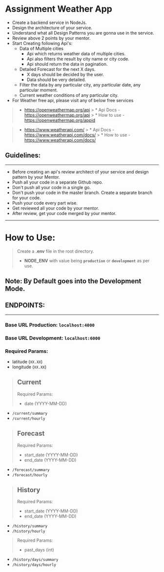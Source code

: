 # Assignment Weather App
* Create a backend service in NodeJs.
* Design the architecture of your service.
* Understand what all Design Patterns you are gonna use in the service.
* Review above 2 points by your mentor.
* Start Creating following Api's:
    *  Data of Multiple cities
        * Api which returns weather data of multiple cities.
        * Api also filters the result by city name or city code.
        * Api should return the data in pagination.
    * Detailed Forecast for the next X days.
        * X days should be decided by the user.
        * Data should be very detailed.
    * Filter the data by any particular city, any particular date, any particular moment.
    * Current weather conditions of any particular city.
* For Weather free api, please visit any of below free services
> * https://openweathermap.org/api
    >   * Api Docs - https://openweathermap.org/api
    >   * How to use - https://openweathermap.org/appid

>* https://www.weatherapi.com/
    >    * Api Docs -https://www.weatherapi.com/docs/
    >    * How to use -https://www.weatherapi.com/docs/

## Guidelines:
---
* Before creating an api's review architect of your service and design pattern by your Mentor.
* Push all your code in a separate Github repo.
* Don't push all your code in a single go.
* Don't push your code in the master branch. Create a separate branch for your code.
* Push your code every part wise.
* Get reviewed all your code by your mentor.
* After review, get your code merged by your mentor.

---
# How to Use:

> Create a **.env** file in the root directory.  
> * __**NODE_ENV**__ with value being **`production`** or **`development`** as per use.
## Note: By Default goes into the Development Mode.

## ENDPOINTS:
---

### Base URL Production: `localhost:4000`
### Base URL Development: `localhost:6000`

### Required Params:  
* latitude (`XX.XX`)
* longitude (`XX.XX`)

> ## **Current**
> Required Params:  
> * date (YYYY-MM-DD)

* `/current/summary`
* `/current/hourly`

> ## **Forecast**
> Required Params:  
> * start_date (YYYY-MM-DD)
> * end_date (YYYY-MM-DD)

* `/forecast/summary`
* `/forecast/hourly`

> ## **History**
> Required Params:  
> * start_date (YYYY-MM-DD)
> * end_date (YYYY-MM-DD)

* `/history/summary`
* `/history/hourly`

> Required Params:  
> * past_days (int)

* `/history/days/summary`
* `/history/days/hourly`